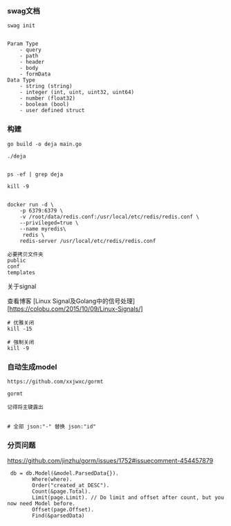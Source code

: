 ### swag文档
```
swag init


Param Type
    - query
    - path
    - header
    - body
    - formData
Data Type
    - string (string)
    - integer (int, uint, uint32, uint64)
    - number (float32)
    - boolean (bool)
    - user defined struct
```

### 构建
```shell script
go build -o deja main.go

./deja


ps -ef | grep deja 

kill -9 


docker run -d \
    -p 6379:6379 \
    -v /root/data/redis.conf:/usr/local/etc/redis/redis.conf \
    --privileged=true \
    --name myredis\
     redis \
    redis-server /usr/local/etc/redis/redis.conf

```

```
必要拷贝文件夹
public
conf
templates
```


关于signal 
 
查看博客 [Linux Signal及Golang中的信号处理][https://colobu.com/2015/10/09/Linux-Signals/]
```shell script
# 优雅关闭
kill -15

# 强制关闭
kill -9
```


### 自动生成model
```shell script
https://github.com/xxjwxc/gormt

gormt

记得将主键露出


# 全部 json:"-" 替换 json:"id"

```



### 分页问题

https://github.com/jinzhu/gorm/issues/1752#issuecomment-454457879

```
 db = db.Model(&model.ParsedData{}).
        Where(where).
        Order("created_at DESC").
        Count(&page.Total).
        Limit(page.Limit). // Do limit and offset after count, but you now need Model before.
        Offset(page.Offset).
        Find(&parsedData)
```